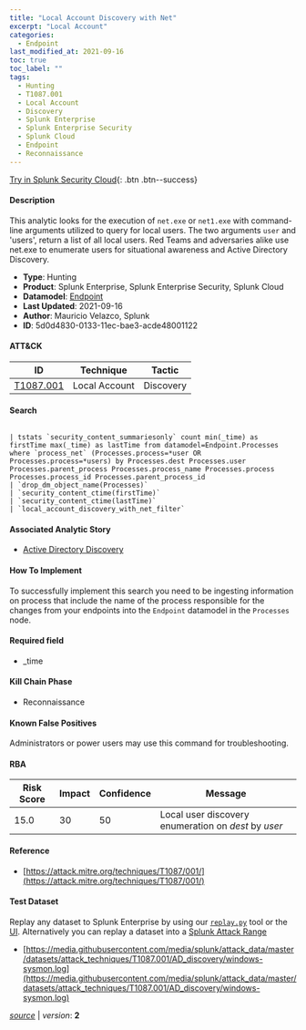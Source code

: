 ```yaml
---
title: "Local Account Discovery with Net"
excerpt: "Local Account"
categories:
  - Endpoint
last_modified_at: 2021-09-16
toc: true
toc_label: ""
tags:
  - Hunting
  - T1087.001
  - Local Account
  - Discovery
  - Splunk Enterprise
  - Splunk Enterprise Security
  - Splunk Cloud
  - Endpoint
  - Reconnaissance
---
```




[Try in Splunk Security Cloud](https://www.splunk.com/en_us/cyber-security.html){: .btn .btn--success}

#### Description

This analytic looks for the execution of `net.exe` or `net1.exe` with command-line arguments utilized to query for local users. The two arguments `user` and &#39;users&#39;, return a list of all local users. Red Teams and adversaries alike use net.exe to enumerate users for situational awareness and Active Directory Discovery.

- **Type**: Hunting
- **Product**: Splunk Enterprise, Splunk Enterprise Security, Splunk Cloud
- **Datamodel**: [Endpoint](https://docs.splunk.com/Documentation/CIM/latest/User/Endpoint)
- **Last Updated**: 2021-09-16
- **Author**: Mauricio Velazco, Splunk
- **ID**: 5d0d4830-0133-11ec-bae3-acde48001122


#### ATT&CK

| ID          | Technique   | Tactic         |
| ----------- | ----------- | -------------- |
| [T1087.001](https://attack.mitre.org/techniques/T1087/001/) | Local Account | Discovery |


#### Search

```

| tstats `security_content_summariesonly` count min(_time) as firstTime max(_time) as lastTime from datamodel=Endpoint.Processes where `process_net` (Processes.process=*user OR Processes.process=*users) by Processes.dest Processes.user Processes.parent_process Processes.process_name Processes.process Processes.process_id Processes.parent_process_id 
| `drop_dm_object_name(Processes)` 
| `security_content_ctime(firstTime)` 
| `security_content_ctime(lastTime)` 
| `local_account_discovery_with_net_filter`
```

#### Associated Analytic Story
* [Active Directory Discovery](/stories/active_directory_discovery)


#### How To Implement
To successfully implement this search you need to be ingesting information on process that include the name of the process responsible for the changes from your endpoints into the `Endpoint` datamodel in the `Processes` node.

#### Required field
* _time


#### Kill Chain Phase
* Reconnaissance


#### Known False Positives
Administrators or power users may use this command for troubleshooting.



#### RBA

| Risk Score  | Impact      | Confidence   | Message      |
| ----------- | ----------- |--------------|--------------|
| 15.0 | 30 | 50 | Local user discovery enumeration on $dest$ by $user$ |



#### Reference

* [https://attack.mitre.org/techniques/T1087/001/](https://attack.mitre.org/techniques/T1087/001/)



#### Test Dataset
Replay any dataset to Splunk Enterprise by using our [`replay.py`](https://github.com/splunk/attack_data#using-replaypy) tool or the [UI](https://github.com/splunk/attack_data#using-ui).
Alternatively you can replay a dataset into a [Splunk Attack Range](https://github.com/splunk/attack_range#replay-dumps-into-attack-range-splunk-server)

* [https://media.githubusercontent.com/media/splunk/attack_data/master/datasets/attack_techniques/T1087.001/AD_discovery/windows-sysmon.log](https://media.githubusercontent.com/media/splunk/attack_data/master/datasets/attack_techniques/T1087.001/AD_discovery/windows-sysmon.log)



[*source*](https://github.com/splunk/security_content/tree/develop/detections/endpoint/local_account_discovery_with_net.yml) \| *version*: **2**